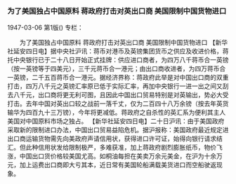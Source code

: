 ### 为了美国独占中国原料  蒋政府打击对英出口商  美国限制中国货物进口

1947-03-06
第1版()
专栏：

　　为了美国独占中国原料  蒋政府打击对英出口商
    美国限制中国货物进口
    【新华社延安四日电】据中央社沪讯：蒋币对港币及英镑集团货币之供应及收进价格，蒋托中央银行已于二十八日开始正式挂牌：供应进口商者，为四万八千蒋币合一英镑（按一英镑等于四美元），三千元蒋币合一港元；由出口商收进者，为四万蒋币合一英镑，二千五百蒋币合一港元。据经济界称：蒋政府此举是对中国出口商的双重打击，四万八千元之英镑汇率原已低于实际汇率，再加中央银行一进一出之间又刮去八千元，出口商将更无利可图，且因此中国出口贸易特别是对英输出，势必大受打击。去年中国对英出口较之战前一落千丈，仅为二百四十八万余镑（按去年英货输华为四百九十三万镑），今年将更减低。蒋政府之自杀性的英汇系为便利其主人美国对中国原料市场之独占。
    【新华社延安四日电】二十日沪讯：由于美国政府采取新的限制进口办法，中国出口贸易益陷危机。据沪报称：美国政府最近规定进出口商运输货物需先向美政府声请信用状，获得进口许可证，始得向银行请求结汇。但此种信用状发给限制极严，多难获准，加上蒋政府剧烈膨胀纸币，物价飞涨，中国出口货价格较美国尤高。如桐油每担在美卖万余元美金，在沪为十余万元，加上运费出口商即大亏其本，近日常有美国轮船满载美货进口而空船驶返现象。
